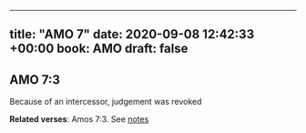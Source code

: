 
---
title: "AMO 7"
date: 2020-09-08 12:42:33 +00:00
book: AMO
draft: false
---

## AMO 7:3

Because of an intercessor, judgement was revoked

**Related verses**: Amos 7:3. See [notes](https://my.bible.com/notes/3514096554569622526)

